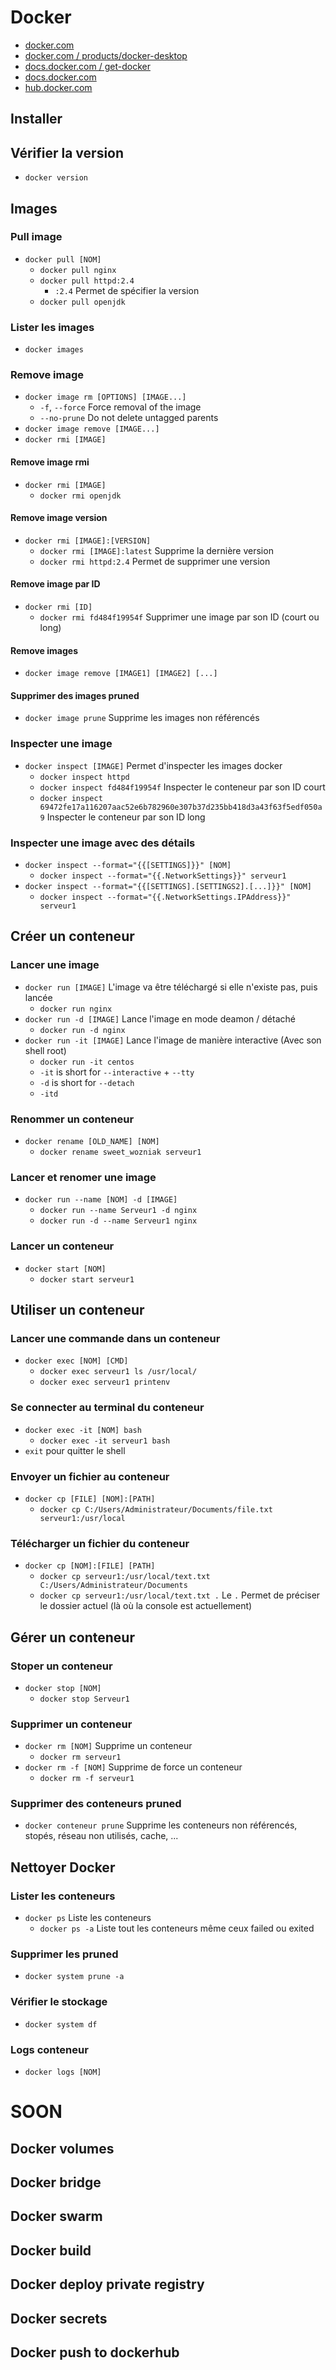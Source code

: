 # Docker
- [docker.com](https://www.docker.com/)
- [docker.com / products/docker-desktop](https://www.docker.com/products/docker-desktop/)
- [docs.docker.com / get-docker](https://docs.docker.com/get-docker/)
- [docs.docker.com](https://docs.docker.com/)
- [hub.docker.com](https://hub.docker.com/)

## Installer
## Vérifier la version
- `docker version`

## Images
### Pull image
- `docker pull [NOM]`
  - `docker pull nginx`
  - `docker pull httpd:2.4`
    - `:2.4` Permet de spécifier la version
  - `docker pull openjdk`

### Lister les images
- `docker images`

### Remove image
- `docker image rm [OPTIONS] [IMAGE...]`
  - `-f`, `--force` Force removal of the image
  - `--no-prune` Do not delete untagged parents
- `docker image remove [IMAGE...]`
- `docker rmi [IMAGE]`
#### Remove image rmi
- `docker rmi [IMAGE]`
  - `docker rmi openjdk`
#### Remove image version
- `docker rmi [IMAGE]:[VERSION]`
  - `docker rmi [IMAGE]:latest` Supprime la dernière version
  - `docker rmi httpd:2.4` Permet de supprimer une version
#### Remove image par ID
- `docker rmi [ID]`
  - `docker rmi fd484f19954f` Supprimer une image par son ID (court ou long)
#### Remove images
- `docker image remove [IMAGE1] [IMAGE2] [...]`
#### Supprimer des images pruned
- `docker image prune` Supprime les images non référencés

### Inspecter une image
- `docker inspect [IMAGE]` Permet d'inspecter les images docker
  - `docker inspect httpd`
  - `docker inspect fd484f19954f` Inspecter le conteneur par son ID court
  - `docker inspect 69472fe17a116207aac52e6b782960e307b37d235bb418d3a43f63f5edf050a9` Inspecter le conteneur par son ID long
### Inspecter une image avec des détails
- `docker inspect --format="{{[SETTINGS]}}" [NOM]`
  - `docker inspect --format="{{.NetworkSettings}}" serveur1`
- `docker inspect --format="{{[SETTINGS].[SETTINGS2].[...]}}" [NOM]`
  - `docker inspect --format="{{.NetworkSettings.IPAddress}}" serveur1`

## Créer un conteneur
### Lancer une image
- `docker run [IMAGE]` L'image va être téléchargé si elle n'existe pas, puis lancée
  - `docker run nginx`
- `docker run -d [IMAGE]` Lance l'image en mode deamon / détaché
  - `docker run -d nginx`
- `docker run -it [IMAGE]` Lance l'image de manière interactive (Avec son shell root)
  - `docker run -it centos`
  - `-it` is short for `--interactive` + `--tty`
  - `-d` is short for `--detach`
  - `-itd`

### Renommer un conteneur
- `docker rename [OLD_NAME] [NOM]`
  - `docker rename sweet_wozniak serveur1`

### Lancer et renomer une image
- `docker run --name [NOM] -d [IMAGE]`
  - `docker run --name Serveur1 -d nginx`
  - `docker run -d --name Serveur1 nginx`

### Lancer un conteneur
- `docker start [NOM]`
  - `docker start serveur1`

## Utiliser un conteneur
### Lancer une commande dans un conteneur
- `docker exec [NOM] [CMD]`
  - `docker exec serveur1 ls /usr/local/`
  - `docker exec serveur1 printenv`

### Se connecter au terminal du conteneur
- `docker exec -it [NOM] bash`
  - `docker exec -it serveur1 bash`
- `exit` pour quitter le shell

### Envoyer un fichier au conteneur
- `docker cp [FILE] [NOM]:[PATH]`
  - `docker cp C:/Users/Administrateur/Documents/file.txt serveur1:/usr/local`

### Télécharger un fichier du conteneur
- `docker cp [NOM]:[FILE] [PATH]`
  - `docker cp serveur1:/usr/local/text.txt C:/Users/Administrateur/Documents`
  - `docker cp serveur1:/usr/local/text.txt .` Le `.` Permet de préciser le dossier actuel (là où la console est actuellement)

## Gérer un conteneur
### Stoper un conteneur
- `docker stop [NOM]`
  - `docker stop Serveur1`

### Supprimer un conteneur
- `docker rm [NOM]` Supprime un conteneur
  - `docker rm serveur1`
- `docker rm -f [NOM]` Supprime de force un conteneur
  - `docker rm -f serveur1`

### Supprimer des conteneurs pruned
- `docker conteneur prune` Supprime les conteneurs non référencés, stopés, réseau non utilisés, cache, ...

## Nettoyer Docker
### Lister les conteneurs
- `docker ps` Liste les conteneurs
  - `docker ps -a` Liste tout les conteneurs même ceux failed ou exited

### Supprimer les pruned
- `docker system prune -a`

### Vérifier le stockage
- `docker system df`

### Logs conteneur
- `docker logs [NOM]`

# SOON
## Docker volumes
## Docker bridge
## Docker swarm
## Docker build
## Docker deploy private registry
## Docker secrets
## Docker push to dockerhub